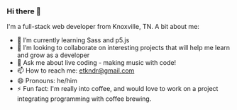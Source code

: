 ### Hi there 👋

I'm a full-stack web developer from Knoxville, TN. A bit about me:

- 🌱 I’m currently learning Sass and p5.js
- 👯 I’m looking to collaborate on interesting projects that will help me learn and grow as a developer
- 💬 Ask me about live coding - making music with code!
- 📫 How to reach me: etkndr@gmail.com
- 😄 Pronouns: he/him
- ⚡ Fun fact: I'm really into coffee, and would love to work on a project integrating programming with coffee brewing.
